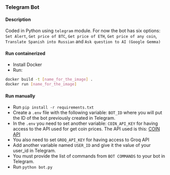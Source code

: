 ### Telegram Bot

#### Description

Coded in Python using `telegram` module. For now the bot has six options: `Set Alert`, `Get price of BTC`, `Get price of ETH`, `Get price of any coin`, `Translate Spanish into Russian` and `Ask question to AI (Google Gemma)`

#### Run containerized

- Install Docker
- Run:

```sh
docker build -t [name_for_the_image] .
docker run [name_for_the_image]
```

#### Run manually

- Run `pip install -r requirements.txt`
- Create a `.env` file with the following variable: `BOT_ID` where you will put the ID of the bot previously created in Telegram.
- In the `.env` you need to set another variable: `COIN_API_KEY` for having access to the API used for get coin prices. The API used is this: [COIN API](https://rest.coinapi.io)
- You also need to set `GROQ_API_KEY` for having access to Groq API
- Add another variable named `USER_ID` and give it the value of your user_id in Telegram.
- You must provide the list of commands from `BOT COMMANDS` to your bot in Telegram.
- Run `python bot.py`

